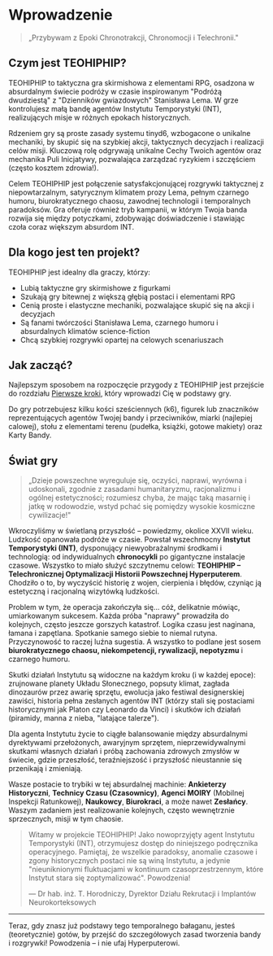 # Wprowadzenie

> „Przybywam z Epoki Chronotrakcji, Chronomocji i Telechronii."

## Czym jest TEOHIPHIP?

TEOHIPHIP to taktyczna gra skirmishowa z elementami RPG, osadzona w absurdalnym świecie podróży w czasie inspirowanym "Podróżą dwudziestą" z "Dzienników gwiazdowych" Stanisława Lema. W grze kontrolujesz małą bandę agentów Instytutu Temporystyki (INT), realizujących misje w różnych epokach historycznych.

Rdzeniem gry są proste zasady systemu tinyd6, wzbogacone o unikalne mechaniki, by skupić się na szybkiej akcji, taktycznych decyzjach i realizacji celów misji. Kluczową rolę odgrywają unikalne Cechy Twoich agentów oraz mechanika Puli Inicjatywy, pozwalająca zarządzać ryzykiem i szczęściem (często kosztem zdrowia!).

Celem TEOHIPHIP jest połączenie satysfakcjonującej rozgrywki taktycznej z niepowtarzalnym, satyrycznym klimatem prozy Lema, pełnym czarnego humoru, biurokratycznego chaosu, zawodnej technologii i temporalnych paradoksów. Gra oferuje również tryb kampanii, w którym Twoja banda rozwija się między potyczkami, zdobywając doświadczenie i stawiając czoła coraz większym absurdom INT.

## Dla kogo jest ten projekt?

TEOHIPHIP jest idealny dla graczy, którzy:

* Lubią taktyczne gry skirmishowe z figurkami
* Szukają gry bitewnej z większą głębią postaci i elementami RPG
* Cenią proste i elastyczne mechaniki, pozwalające skupić się na akcji i decyzjach
* Są fanami twórczości Stanisława Lema, czarnego humoru i absurdalnych klimatów science-fiction
* Chcą szybkiej rozgrywki opartej na celowych scenariuszach

## Jak zacząć?

Najlepszym sposobem na rozpoczęcie przygody z TEOHIPHIP jest przejście do rozdziału [Pierwsze kroki](start.md), który wprowadzi Cię w podstawy gry.

Do gry potrzebujesz kilku kości sześciennych (k6), figurek lub znaczników reprezentujących agentów Twojej bandy i przeciwników, miarki (najlepiej calowej), stołu z elementami terenu (pudełka, książki, gotowe makiety) oraz Karty Bandy.

## Świat gry

> „Dzieje powszechne wyreguluje się, oczyści, naprawi, wyrówna i udoskonali, zgodnie z zasadami humanitaryzmu, racjonalizmu i ogólnej estetyczności; rozumiesz chyba, że mając taką masarnię i jatkę w rodowodzie, wstyd pchać się pomiędzy wysokie kosmiczne cywilizacje!"

Wkroczyliśmy w świetlaną przyszłość – powiedzmy, okolice XXVII wieku. Ludzkość opanowała podróże w czasie. Powstał wszechmocny **Instytut Temporystyki (INT)**, dysponujący niewyobrażalnymi środkami i technologią: od indywidualnych **chronocykli** po gigantyczne instalacje czasowe. Wszystko to miało służyć szczytnemu celowi: **TEOHIPHIP – Telechronicznej Optymalizacji Historii Powszechnej Hyperputerem**. Chodziło o to, by wyczyścić historię z wojen, cierpienia i błędów, czyniąc ją estetyczną i racjonalną wizytówką ludzkości.

Problem w tym, że operacja zakończyła się... cóż, delikatnie mówiąc, umiarkowanym sukcesem. Każda próba "naprawy" prowadziła do kolejnych, często jeszcze gorszych katastrof. Logika czasu jest naginana, łamana i zapętlana. Spotkanie samego siebie to niemal rutyna. Przyczynowość to raczej luźna sugestia. A wszystko to podlane jest sosem **biurokratycznego chaosu, niekompetencji, rywalizacji, nepotyzmu** i czarnego humoru.

Skutki działań Instytutu są widoczne na każdym kroku (i w każdej epoce): zrujnowane planety Układu Słonecznego, popsuty klimat, zagłada dinozaurów przez awarię sprzętu, ewolucja jako festiwal designerskiej zawiści, historia pełna zesłanych agentów INT (którzy stali się postaciami historycznymi jak Platon czy Leonardo da Vinci) i skutków ich działań (piramidy, manna z nieba, "latające talerze").

Dla agenta Instytutu życie to ciągłe balansowanie między absurdalnymi dyrektywami przełożonych, awaryjnym sprzętem, nieprzewidywalnymi skutkami własnych działań i próbą zachowania zdrowych zmysłów w świecie, gdzie przeszłość, teraźniejszość i przyszłość nieustannie się przenikają i zmieniają.

Wasze postacie to trybiki w tej absurdalnej machinie: **Ankieterzy Historyczni**, **Technicy Czasu (Czasownicy)**, **Agenci MOIRY** (Mobilnej Inspekcji Ratunkowej), **Naukowcy**, **Biurokraci**, a może nawet **Zesłańcy**. Waszym zadaniem jest realizowanie kolejnych, często wewnętrznie sprzecznych, misji w tym chaosie.

> Witamy w projekcie TEOHIPHIP! Jako nowoprzyjęty agent Instytutu Temporystyki (INT), otrzymujesz dostęp do niniejszego podręcznika operacyjnego. Pamiętaj, że wszelkie paradoksy, anomalie czasowe i zgony historycznych postaci nie są winą Instytutu, a jedynie "nieuniknionymi fluktuacjami w kontinuum czasoprzestrzennym, które Instytut stara się zoptymalizować". Powodzenia!
> 
> — Dr hab. inż. T. Horodniczy, Dyrektor Działu Rekrutacji i Implantów Neurokorteksowych

---

Teraz, gdy znasz już podstawy tego temporalnego bałaganu, jesteś (teoretycznie) gotów, by przejść do szczegółowych zasad tworzenia bandy i rozgrywki! Powodzenia – i nie ufaj Hyperputerowi.